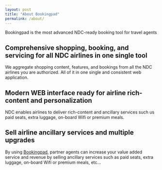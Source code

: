 ```yaml
---
layout: post
title: "About Bookingpad"
permalink: /about/
---
```


Bookingpad is the most advanced NDC-ready booking tool for travel agents

## Comprehensive shopping, booking, and servicing for all NDC airlines in one single tool
We aggregate shopping content, features, and bookings from all the NDC airlines you are authorized. All of it in one single and consistent web application.

## Modern WEB interface ready for airline rich-content and personalization
NDC enables airlines to deliver rich-content and ancillary services such us paid seats, extra luggage, on-board Wifi or premium meals.

## Sell airline ancillary services and multiple upgrades
By using [Bookingpad](https://bookingpad.net/), partner agents can increase your value added service and revenue by selling ancillary services such as paid seats, extra luggage, on-board Wifi or premium meals, etc...